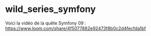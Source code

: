 # wild_series_symfony

Voici la vidéo de la quête Symfony 09 : https://www.loom.com/share/4f5077882e92473f8b0c2d4fecfda1bf
